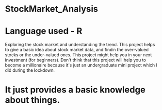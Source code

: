 # StockMarket_Analysis
# Language used - R 

Exploring the stock market and understanding the trend.
This project helps to give a basic idea about stock market data, and findin the over-valued stocks or the under-valued ones. This project might help you in your next investment (for beginners). Don't think that this project will help you to become a millionaire because it's just an undergraduate mini project which I did during the lockdown.

# It just provides a basic knowledge about things.